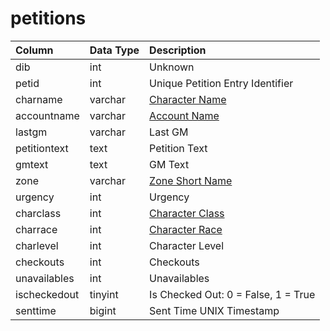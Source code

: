 # petitions

| Column | Data Type | Description |
| :--- | :--- | :--- |
| dib | int | Unknown |
| petid | int | Unique Petition Entry Identifier |
| charname | varchar | [Character Name](https://github.com/EQEmu/docs-db-schema/tree/e0eb157dbf5563b03c0faf391abc87ec69239f4a/docs/categories/admin/character_data.md) |
| accountname | varchar | [Account Name](https://github.com/EQEmu/docs-db-schema/tree/e0eb157dbf5563b03c0faf391abc87ec69239f4a/docs/categories/admin/account.md) |
| lastgm | varchar | Last GM |
| petitiontext | text | Petition Text |
| gmtext | text | GM Text |
| zone | varchar | [Zone Short Name](https://eqemu.gitbook.io/server/categories/zones/zone-list) |
| urgency | int | Urgency |
| charclass | int | [Character Class](https://eqemu.gitbook.io/server/categories/player/class-list) |
| charrace | int | [Character Race](https://eqemu.gitbook.io/server/categories/npc/race-list) |
| charlevel | int | Character Level |
| checkouts | int | Checkouts |
| unavailables | int | Unavailables |
| ischeckedout | tinyint | Is Checked Out: 0 = False, 1 = True |
| senttime | bigint | Sent Time UNIX Timestamp |

